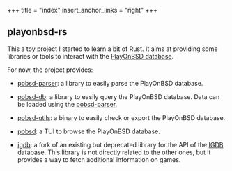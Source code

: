 +++
title = "index"
insert_anchor_links = "right"
+++

## playonbsd-rs

This a toy project I started to learn a bit of Rust. It aims
at providing some libraries or tools to interact with the 
[PlayOnBSD database](https://github.com/playonbsd/OpenBSD-Games-Database).

For now, the project provides:

* [pobsd-parser](https://crates.io/crates/pobsd-parser): a library to easily parse
the PlayOnBSD database.

* [pobsd-db](https://crates.io/crates/pobsd-parser): a library to easily query
the PlayOnBSD database. Data can be loaded using the [pobsd-parser](https://crates.io/crates/pobsd-parser).

* [pobsd-utils](https://crates.io/crates/pobsd-utils): a binary to easily check or
export the PlayOnBSD database.

* [pobsd](https://crates.io/crates/pobsd): a TUI to browse the PlayOnBSD database.

* [igdb](https://crates.io/crates/pobsd): a fork of an existing but deprecated library for 
the API of the [IGDB](https://igdb.com) database. This library is not directly related to
the other ones, but it provides a way to fetch additional information on games.
